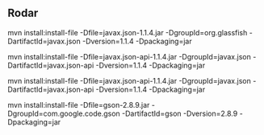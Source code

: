 
## Rodar
mvn install:install-file -Dfile=javax.json-1.1.4.jar -DgroupId=org.glassfish -DartifactId=javax.json -Dversion=1.1.4 -Dpackaging=jar

mvn install:install-file -Dfile=javax.json-api-1.1.4.jar -DgroupId=javax.json -DartifactId=javax.json-api -Dversion=1.1.4 -Dpackaging=jar

mvn install:install-file -Dfile=javax.json-api-1.1.4.jar -DgroupId=javax.json -DartifactId=javax.json-api -Dversion=1.1.4 -Dpackaging=jar

mvn install:install-file -Dfile=gson-2.8.9.jar -DgroupId=com.google.code.gson -DartifactId=gson -Dversion=2.8.9 -Dpackaging=jar